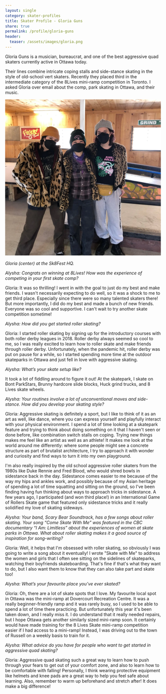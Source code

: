 ```yaml
---
layout: single
category: skater-profiles 
title: Skater Profile - Gloria Guns
share: true
permalink: /profile/gloria-guns
header:
  teaser: /assets/images/gloria.png
---
```


Gloria Guns is a musician, bureaucrat, and one of the best aggressive quad skaters currently active in Ottawa today. 

Their lines combine intricate coping stalls and side-stance skating in the style of old-school vert skaters. Recently they placed third in the intermediate category of the 8Lives mini-ramp competition in Toronto. I asked Gloria over email about the comp, park skating in Ottawa, and their music.

[![](/assets/images/gloria.png)](/assets/images/gloria.png)

_Gloria (center) at the Sk8Fest HQ._

_Alysha: Congrats on winning at 8Lives! How was the experience of competing in your first skate comp?_

Gloria: It was so thrilling! I went in with the goal to just do my best and make friends. I wasn't necessarily expecting to do well, so it was a shock to me to get third place. Especially since there were so many talented skaters there! But more importantly, I did do my best and made a bunch of new friends. Everyone was so cool and supportive.  I can't wait to try another skate competition sometime!


_Alysha: How did you get started roller skating?_

Gloria: I started roller skating by signing up for the introductory courses with both roller derby leagues in 2018. Roller derby always seemed so cool to me, so I was really excited to learn how to roller skate and make friends through roller derby. Unfortunately, when the pandemic hit, roller derby was put on pause for a while, so I started spending more time at the outdoor skateparks in Ottawa and just fell in love with aggressive skating.


_Alysha: What’s your skate setup like?_

It took a lot of fiddling around to figure it out! At the skatepark, I skate on Bont ParkStars, Brunny hardcore slide blocks, Huck grind trucks, and 8 Lives skate wheels.

_Alysha: Your routines involve a lot of unconventional moves and side-stance. How did you develop your skating style?_

Gloria: Aggressive skating is definitely a sport, but I like to think of it as an art as well, like dance, where you can express yourself and playfully interact with your physical environment. I spend a lot of time looking at a skatepark feature and trying to think about doing something on it that I haven't seen or done before, like combination switch stalls on coping. Trying new things makes me feel like an artist as well as an athlete! It makes me look at the world around me differently: where some people might see a concrete structure as part of brutalist architecture, I try to approach it with wonder and curiosity and find ways to turn it into my own playground.

 I'm also really inspired by the old school aggressive roller skaters from the 1980s like Duke Rennie and Fred Blood, who would shred bowls in sidestance back in the day. Sidestance comes easier to me because of the way my hips and ankles work, and possibly because of my Asian heritage of spending a lot of time squatting and sitting on the ground, so I've been finding having fun thinking about ways to approach tricks in sidestance. A few years ago, I participated (and won third place!) in an International Game of Rollers Skate game that featured only sidestance tricks and it really solidified my love of skating sideways. 

_Alysha: Your band, Scary Bear Soundtrack, has a few songs about roller skating. Your song “Come Skate With Me” was featured in the CBC documentary “I Am: Limitless” about the experiences of women at skate parks in Ottawa. What about roller skating makes it a good source of inspiration for song-writing?_

Gloria: Well, it helps that I'm obsessed with roller skating, so obviously I was going to write a song about it eventually! I wrote "Skate with Me" to address the women and girls that I often see sitting on the sidelines of skateparks, watching their boyfriends skateboarding. That's fine if that's what they want to do, but I also want them to know that they can also take part and skate too! 


_Alysha: What’s your favourite place you’ve ever skated?_

Gloria: Oh, there are a lot of skate spots that I love. My favourite local spot in Ottawa was the mini-ramp at Dovercourt Recreation Centre. It was a really beginner-friendly ramp and it was rarely busy, so I used to be able to spend a lot of time there practicing. But unfortunately this year it's been taken down, and I really miss it. I do understand that it really needed repairs, but I hope Ottawa gets another similarly sized mini-ramp soon. It certainly would have made training for the 8 Lives Skate mini-ramp competition easier if I had access to a mini-ramp! Instead, I was driving out to the town of Russell on a weekly basis to train for it.


_Alysha: What advice do you have for people who want to get started in aggressive quad skating?_

Gloria: Aggressive quad skating such a great way to learn how to push through your fears to get out of your comfort zone, and also to learn how to be comfortable with falling! Personally, I think wearing protective equipment like helmets and knee pads are a great way to help you feel safe about learning. Also, remember to warm up beforehand and stretch after! It does make a big difference!

